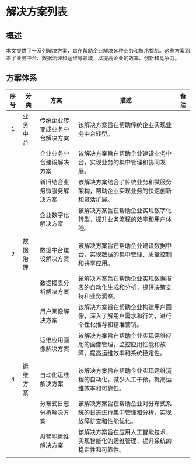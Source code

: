 # 解决方案列表

## 概述

本文提供了一系列解决方案，旨在帮助企业解决各种业务和技术挑战。这些方案涵盖了业务中台、数据治理和运维等领域，以提高企业的效率、创新和竞争力。

<SolutionPage />

## 方案体系

| 序号 | 分类     | 方案                           | 描述                                                     | 备注 |
|:----:|----------|--------------------------------|----------------------------------------------------------|------|
| 1    | 业务中台 | 传统企业转变成业务中台解决方案 | 该解决方案旨在帮助传统企业实现业务中台转型。  |      |
|      |          | 企业业务中台建设解决方案       | 该解决方案旨在帮助企业建设业务中台，实现业务的集中管理和协同发展。|      |
|      |          | 新旧结合业务微服务解决方案     | 该解决方案结合了传统业务和微服务架构，帮助企业实现业务的快速创新和灵活扩展。|      |
|      |          | 企业数字化解决方案             | 该解决方案旨在帮助企业实现数字化转型，提升业务流程的效率和用户体验。|      |
|      |          |                                |                                                          |      |
| 2    | 数据治理 | 数据中台建设解决方案           | 该解决方案旨在帮助企业建设数据中台，实现数据的集中管理、质量控制和共享应用。|      |
|      |          | 数据报表分析解决方案           | 该解决方案旨在帮助企业实现数据报表的自动化生成和分析，提供决策支持和业务洞察。|      |
|      |          | 用户画像解决方案               | 该解决方案旨在帮助企业构建用户画像，深入了解用户需求和行为，进行个性化推荐和精准营销。|      |
|      |          | 运维应用画像解决方案           | 该解决方案旨在帮助企业实现运维应用的画像管理，监控应用性能和故障，提高运维效率和系统稳定性。|      |
|      |          |                                |                                                          |      |
| 4    | 运维方案 | 自动化运维解决方案             | 该解决方案旨在帮助企业实现运维流程的自动化，减少人工干预，提高运维效率和可靠性。|      |
|      |          | 分布式日志分析解决方案         | 该解决方案旨在帮助企业对分布式系统的日志进行集中管理和分析，实现故障排查和性能优化。|      |
|      |          | AI智能运维解决方案             | 该解决方案旨在应用人工智能技术，实现智能化的运维管理，提升系统的稳定性和可靠性。|      |
|      |          |                                |                                                          |      |
